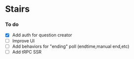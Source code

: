 # Stairs

### To do
- [x] Add auth for question creator
- [ ] Improve UI
- [ ] Add behaviors for "ending" poll (endtime,manual end,etc)
- [ ] Add tRPC SSR